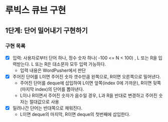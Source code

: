 # 루빅스 큐브 구현
## 1단계: 단어 밀어내기 구현하기

### 구현 목록
- [x] 입력: 사용자로부터 단어 하나, 정수 숫자 하나( -100 <= N < 100) , L 또는 R을 입력받는다. L 또는 R은 대소문자 모두 입력 가능하다.
  - 입력 내용은 WordPusher에서 판단 
- [x] 주어진 단어를 L이면 주어진 숫자 갯수만큼 왼쪽으로, R이면 오른쪽으로 밀어낸다.
  - 주어진 단어를 deque에 삽입하여 L이면 앞쪽(index 0에 가까운), R이면 뒷쪽(마지막 index)의 단어를 뽑아낸다.
  - L이나 R이면서 주어진 숫자가 음수일 경우, L과 R을 반대로 변경하고 주어진 숫자는 절대값으로 사용
- [x] 밀려나간 단어는 반대쪽으로 채워진다. 
  - L이면 deque의 마지막, R이면 deque의 첫번째에 삽입한다.
